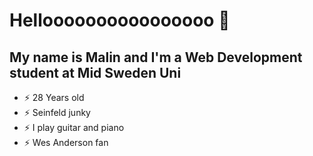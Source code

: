 # Helloooooooooooooooo 👋

## My name is Malin and I'm a  Web Development student at Mid Sweden Uni

- ⚡ 28 Years old
- ⚡ Seinfeld junky
- ⚡ I play guitar and piano
- ⚡ Wes Anderson fan
